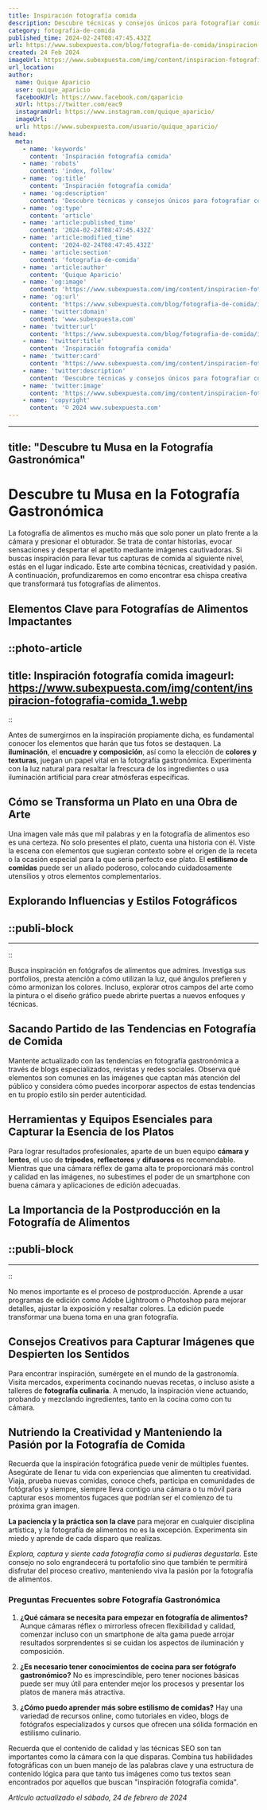 ```yaml
---
title: Inspiración fotografía comida
description: Descubre técnicas y consejos únicos para fotografiar comidas. Cautiva con tus imágenes y eleva tu arte culinario al siguiente nivel.
category: fotografia-de-comida
published_time: 2024-02-24T08:47:45.432Z
url: https://www.subexpuesta.com/blog/fotografia-de-comida/inspiracion-fotografia-comida
created: 24 Feb 2024
imageUrl: https://www.subexpuesta.com/img/content/inspiracion-fotografia-comida_1.webp
url_location:
author:
  name: Quique Aparicio
  user: quique_aparicio
  facebookUrl: https://www.facebook.com/qaparicio
  xUrl: https://twitter.com/eac9
  instagramUrl: https://www.instagram.com/quique_aparicio/
  imageUrl: 
  url: https://www.subexpuesta.com/usuario/quique_aparicio/
head:
  meta:
    - name: 'keywords'
      content: 'Inspiración fotografía comida'
    - name: 'robots'
      content: 'index, follow'
    - name: 'og:title'
      content: 'Inspiración fotografía comida'
    - name: 'og:description'
      content: 'Descubre técnicas y consejos únicos para fotografiar comidas. Cautiva con tus imágenes y eleva tu arte culinario al siguiente nivel.'
    - name: 'og:type'
      content: 'article'
    - name: 'article:published_time'
      content: '2024-02-24T08:47:45.432Z'
    - name: 'article:modified_time'
      content: '2024-02-24T08:47:45.432Z'
    - name: 'article:section'
      content: 'fotografia-de-comida'
    - name: 'article:author'
      content: 'Quique Aparicio'
    - name: 'og:image'
      content: 'https://www.subexpuesta.com/img/content/inspiracion-fotografia-comida_1.webp'
    - name: 'og:url'
      content: 'https://www.subexpuesta.com/blog/fotografia-de-comida/inspiracion-fotografia-comida'
    - name: 'twitter:domain'
      content: 'www.subexpuesta.com'
    - name: 'twitter:url'
      content: 'https://www.subexpuesta.com/blog/fotografia-de-comida/inspiracion-fotografia-comida'
    - name: 'twitter:title'
      content: 'Inspiración fotografía comida'
    - name: 'twitter:card'
      content: 'https://www.subexpuesta.com/img/content/inspiracion-fotografia-comida_1.webp'
    - name: 'twitter:description'
      content: 'Descubre técnicas y consejos únicos para fotografiar comidas. Cautiva con tus imágenes y eleva tu arte culinario al siguiente nivel.'
    - name: 'twitter:image'
      content: 'https://www.subexpuesta.com/img/content/inspiracion-fotografia-comida_1.webp'
    - name: 'copyright'
      content: '© 2024 www.subexpuesta.com'
---
```

---
title: "Descubre tu Musa en la Fotografía Gastronómica"
---

# Descubre tu Musa en la Fotografía Gastronómica

La fotografía de alimentos es mucho más que solo poner un plato frente a la cámara y presionar el obturador. Se trata de contar historias, evocar sensaciones y despertar el apetito mediante imágenes cautivadoras. Si buscas inspiración para llevar tus capturas de comida al siguiente nivel, estás en el lugar indicado. Este arte combina técnicas, creatividad y pasión. A continuación, profundizaremos en como encontrar esa chispa creativa que transformará tus fotografías de alimentos.

## Elementos Clave para Fotografías de Alimentos Impactantes


::photo-article
---
title: Inspiración fotografía comida
imageurl: https://www.subexpuesta.com/img/content/inspiracion-fotografia-comida_1.webp
---
::



Antes de sumergirnos en la inspiración propiamente dicha, es fundamental conocer los elementos que harán que tus fotos se destaquen. La **iluminación**, el **encuadre y composición**, así como la elección de **colores y texturas**, juegan un papel vital en la fotografía gastronómica. Experimenta con la luz natural para resaltar la frescura de los ingredientes o usa iluminación artificial para crear atmósferas específicas.

## Cómo se Transforma un Plato en una Obra de Arte

Una imagen vale más que mil palabras y en la fotografía de alimentos eso es una certeza. No solo presentes el plato, cuenta una historia con él. Viste la escena con elementos que sugieran contexto sobre el origen de la receta o la ocasión especial para la que sería perfecto ese plato. El **estilismo de comidas** puede ser un aliado poderoso, colocando cuidadosamente utensilios y otros elementos complementarios.

## Explorando Influencias y Estilos Fotográficos


  ::publi-block
  ---
  ---
  ::
  
  

Busca inspiración en fotógrafos de alimentos que admires. Investiga sus portfolios, presta atención a cómo utilizan la luz, qué ángulos prefieren y cómo armonizan los colores. Incluso, explorar otros campos del arte como la pintura o el diseño gráfico puede abrirte puertas a nuevos enfoques y técnicas.

## Sacando Partido de las Tendencias en Fotografía de Comida

Mantente actualizado con las tendencias en fotografía gastronómica a través de blogs especializados, revistas y redes sociales. Observa qué elementos son comunes en las imágenes que captan más atención del público y considera cómo puedes incorporar aspectos de estas tendencias en tu propio estilo sin perder autenticidad.

## Herramientas y Equipos Esenciales para Capturar la Esencia de los Platos

Para lograr resultados profesionales, aparte de un buen equipo **cámara y lentes**, el uso de **trípodes**, **reflectores** y **difusores** es recomendable. Mientras que una cámara réflex de gama alta te proporcionará más control y calidad en las imágenes, no subestimes el poder de un smartphone con buena cámara y aplicaciones de edición adecuadas.

## La Importancia de la Postproducción en la Fotografía de Alimentos


  ::publi-block
  ---
  ---
  ::
  
  

No menos importante es el proceso de postproducción. Aprende a usar programas de edición como Adobe Lightroom o Photoshop para mejorar detalles, ajustar la exposición y resaltar colores. La edición puede transformar una buena toma en una gran fotografía.

## Consejos Creativos para Capturar Imágenes que Despierten los Sentidos

Para encontrar inspiración, sumérgete en el mundo de la gastronomía. Visita mercados, experimenta cocinando nuevas recetas, o incluso asiste a talleres de **fotografía culinaria**. A menudo, la inspiración viene actuando, probando y mezclando ingredientes, tanto en la cocina como con tu cámara.

## Nutriendo la Creatividad y Manteniendo la Pasión por la Fotografía de Comida

Recuerda que la inspiración fotográfica puede venir de múltiples fuentes. Asegúrate de llenar tu vida con experiencias que alimenten tu creatividad. Viaja, prueba nuevas comidas, conoce chefs, participa en comunidades de fotógrafos y siempre, siempre lleva contigo una cámara o tu móvil para capturar esos momentos fugaces que podrían ser el comienzo de tu próxima gran imagen.

**La paciencia y la práctica son la clave** para mejorar en cualquier disciplina artística, y la fotografía de alimentos no es la excepción. Experimenta sin miedo y aprende de cada disparo que realizas.

*Explora, captura y siente cada fotografía como si pudieras degustarla.* Este consejo no solo engrandecerá tu portafolio sino que también te permitirá disfrutar del proceso creativo, manteniendo viva la pasión por la fotografía de alimentos.

### Preguntas Frecuentes sobre Fotografía Gastronómica

1. **¿Qué cámara se necesita para empezar en fotografía de alimentos?**
   Aunque cámaras réflex o mirrorless ofrecen flexibilidad y calidad, comenzar incluso con un smartphone de alta gama puede arrojar resultados sorprendentes si se cuidan los aspectos de iluminación y composición.

2. **¿Es necesario tener conocimientos de cocina para ser fotógrafo gastronómico?**
   No es imprescindible, pero tener nociones básicas puede ser muy útil para entender mejor los procesos y presentar los platos de manera más atractiva.

3. **¿Cómo puedo aprender más sobre estilismo de comidas?**
   Hay una variedad de recursos online, como tutoriales en video, blogs de fotógrafos especializados y cursos que ofrecen una sólida formación en estilismo culinario.

Recuerda que el contenido de calidad y las técnicas SEO son tan importantes como la cámara con la que disparas. Combina tus habilidades fotográficas con un buen manejo de las palabras clave y una estructura de contenido lógica para que tanto tus imágenes como tus textos sean encontrados por aquellos que buscan "inspiración fotografía comida".


_Artículo actualizado el sábado, 24 de febrero de 2024_